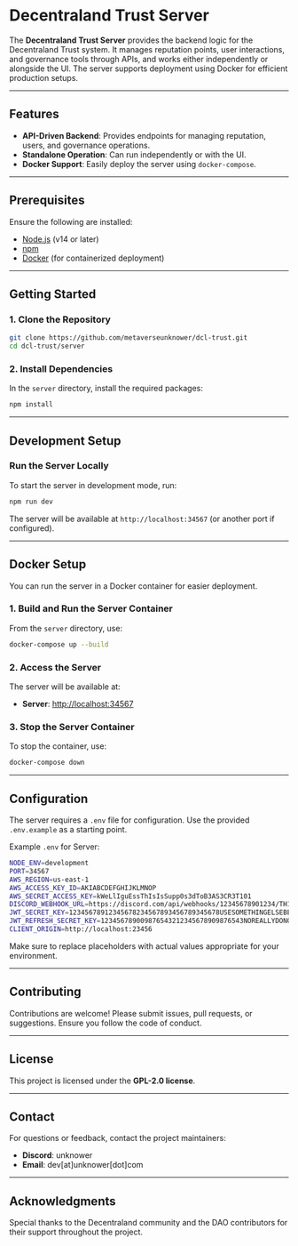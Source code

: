 # Decentraland Trust Server

The **Decentraland Trust Server** provides the backend logic for the Decentraland Trust system. It manages reputation points, user interactions, and governance tools through APIs, and works either independently or alongside the UI. The server supports deployment using Docker for efficient production setups.

---

## Features

- **API-Driven Backend**: Provides endpoints for managing reputation, users, and governance operations.
- **Standalone Operation**: Can run independently or with the UI.
- **Docker Support**: Easily deploy the server using `docker-compose`.

---

## Prerequisites

Ensure the following are installed:

- [Node.js](https://nodejs.org/) (v14 or later)  
- [npm](https://www.npmjs.com/get-npm)  
- [Docker](https://www.docker.com/get-started) (for containerized deployment)  

---

## Getting Started

### 1. Clone the Repository

```bash
git clone https://github.com/metaverseunknower/dcl-trust.git
cd dcl-trust/server
```

### 2. Install Dependencies

In the `server` directory, install the required packages:

```bash
npm install
```

---

## Development Setup

### Run the Server Locally

To start the server in development mode, run:

```bash
npm run dev
```

The server will be available at `http://localhost:34567` (or another port if configured).

---

## Docker Setup

You can run the server in a Docker container for easier deployment.

### 1. Build and Run the Server Container

From the `server` directory, use:

```bash
docker-compose up --build
```

### 2. Access the Server

The server will be available at:

- **Server**: [http://localhost:34567](http://localhost:34567)

### 3. Stop the Server Container

To stop the container, use:

```bash
docker-compose down
```

---

## Configuration

The server requires a `.env` file for configuration. Use the provided `.env.example` as a starting point.

Example `.env` for Server:

```bash
NODE_ENV=development
PORT=34567
AWS_REGION=us-east-1
AWS_ACCESS_KEY_ID=AKIABCDEFGHIJKLMNOP
AWS_SECRET_ACCESS_KEY=kWeLlIguEssThIsIsSupp0s3dToB3AS3CR3T101
DISCORD_WEBHOOK_URL=https://discord.com/api/webhooks/12345678901234/TH1Sh3R3iSy0URwEBHOOKuRL1Fy0UwANTtOgETaLERTSt0aDISCORDcHANNEL
JWT_SECRET_KEY=12345678912345678234567893456789345678USESOMETHINGELSEBESIDESTHISPLEASE
JWT_REFRESH_SECRET_KEY=123456789009876543212345678909876543NOREALLYDONOTUSETHIS
CLIENT_ORIGIN=http://localhost:23456
```

Make sure to replace placeholders with actual values appropriate for your environment.

---

## Contributing

Contributions are welcome! Please submit issues, pull requests, or suggestions. Ensure you follow the code of conduct.

---

## License

This project is licensed under the **GPL-2.0 license**.

---

## Contact

For questions or feedback, contact the project maintainers:

- **Discord**: unknower  
- **Email**: dev[at]unknower[dot]com  

---

## Acknowledgments

Special thanks to the Decentraland community and the DAO contributors for their support throughout the project.

